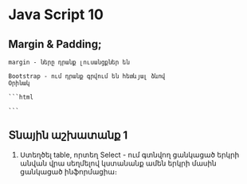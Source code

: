 # Java Script 10

## Margin & Padding;

    margin - ները դրանք լուսանցքներ են

    Bootstrap - ում դրանք գրվում են հետևյալ ձևով
    Օրինակ

    ```html

    ```

## Տնային աշխատանք 1

1. Ստեղծել table, որտեղ Select - ում գտնվող ցանկացած երկրի անվան վրա սեղմելով կստանանք ամեն երկրի մասին ցանկացած ինֆորմացիա։

